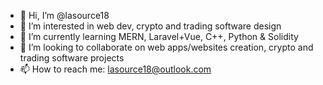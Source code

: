 - 👋 Hi, I’m @lasource18
- 👀 I’m interested in web dev, crypto and trading software design
- 🌱 I’m currently learning MERN, Laravel+Vue, C++, Python & Solidity
- 💞️ I’m looking to collaborate on web apps/websites creation, crypto and trading software projects
- 📫 How to reach me: lasource18@outlook.com

<!---
lasource18/lasource18 is a ✨ special ✨ repository because its `README.md` (this file) appears on your GitHub profile.
You can click the Preview link to take a look at your changes.
--->
